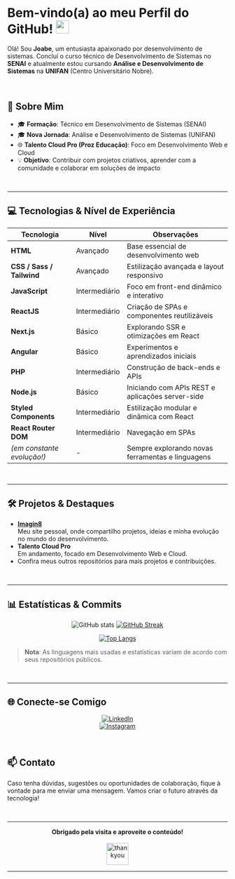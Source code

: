 <!-- Banner ou Imagem de Cabeçalho Opcional 
<div align="center">
  <img src="https://media.giphy.com/media/k0ijJhqrUP4T2EvmJ1/giphy.gif" width="600" alt="header"/>
</div>
-->

# **Bem-vindo(a) ao meu Perfil do GitHub!** <img src="https://media.giphy.com/media/hvRJCLFzcasrR4ia7z/giphy.gif" width="30">

Olá! Sou **Joabe**, um entusiasta apaixonado por desenvolvimento de sistemas. Concluí o curso técnico de Desenvolvimento de Sistemas no **SENAI** e atualmente estou cursando **Análise e Desenvolvimento de Sistemas** na **UNIFAN** (Centro Universitário Nobre).

<br>

## **🚀 Sobre Mim**
- 🎓 **Formação**: Técnico em Desenvolvimento de Sistemas (SENAI)  
- 🎓 **Nova Jornada**: Análise e Desenvolvimento de Sistemas (UNIFAN)  
- 🌐 **Talento Cloud Pro (Proz Educação)**: Foco em Desenvolvimento Web e Cloud  
- 💡 **Objetivo**: Contribuir com projetos criativos, aprender com a comunidade e colaborar em soluções de impacto

<br>

---

## **💻 Tecnologias & Nível de Experiência**

| Tecnologia                 | Nível         | Observações                                        |
|---------------------------|---------------|----------------------------------------------------|
| **HTML**                  | Avançado      | Base essencial de desenvolvimento web              |
| **CSS / Sass / Tailwind** | Avançado      | Estilização avançada e layout responsivo           |
| **JavaScript**            | Intermediário | Foco em front-end dinâmico e interativo            |
| **ReactJS**               | Intermediário | Criação de SPAs e componentes reutilizáveis        |
| **Next.js**               | Básico        | Explorando SSR e otimizações em React              |
| **Angular**               | Básico        | Experimentos e aprendizados iniciais               |
| **PHP**                   | Intermediário | Construção de back-ends e APIs                     |
| **Node.js**               | Básico        | Iniciando com APIs REST e aplicações server-side    |
| **Styled Components**     | Intermediário | Estilização modular e dinâmica com React           |
| **React Router DOM**      | Intermediário | Navegação em SPAs                                  |
| *(em constante evolução!)*| -             | Sempre explorando novas ferramentas e linguagens   |

<br>

---

## **🛠️ Projetos & Destaques**

- **[Imagin8](https://imagin-mu.vercel.app/inicio)**  
  Meu site pessoal, onde compartilho projetos, ideias e minha evolução no mundo do desenvolvimento.
- **Talento Cloud Pro**  
  Em andamento, focado em Desenvolvimento Web e Cloud.  
- Confira meus outros repositórios para mais projetos e contribuições.

<br>

---

## **📊 Estatísticas & Commits**

<div align="center">

<!-- Substitua 'SEU_USUARIO' abaixo pelo seu usuário do GitHub -->
![GitHub stats](https://github-readme-stats.vercel.app/api?username=SEU_USUARIO&show_icons=true&theme=dracula&include_all_commits=true)
[![GitHub Streak](https://github-readme-streak-stats.herokuapp.com?user=SEU_USUARIO&theme=dracula)](https://git.io/streak-stats)

[![Top Langs](https://github-readme-stats.vercel.app/api/top-langs/?username=SEU_USUARIO&layout=compact&theme=dracula)](https://github.com/anuraghazra/github-readme-stats)

</div>

> **Nota**: As linguagens mais usadas e estatísticas variam de acordo com seus repositórios públicos.

<br>

---

## **🌐 Conecte-se Comigo**

<div align="center">
  
[![LinkedIn](https://img.shields.io/badge/LinkedIn-0077B5?style=for-the-badge&logo=linkedin&logoColor=white)](https://www.linkedin.com/in/joabe-nascimento-632345211/)  
[![Instagram](https://img.shields.io/badge/Instagram-E4405F?style=for-the-badge&logo=instagram&logoColor=white)](https://www.instagram.com/joabenascimentooficial/)

</div>

<br>

## **📫 Contato**

Caso tenha dúvidas, sugestões ou oportunidades de colaboração, fique à vontade para me enviar uma mensagem. Vamos criar o futuro através da tecnologia!

<br>

---

<div align="center">
  <strong>Obrigado pela visita e aproveite o conteúdo!</strong>
  <br><br>
  <img src="https://media.giphy.com/media/jTNG3RF6EwbkpD4LZx/giphy.gif" width="50" alt="thankyou"/>
</div>

---

<!-- Fim do README --> 
